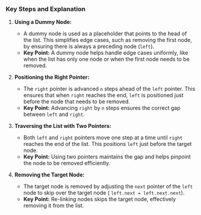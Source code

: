 ### Key Steps and Explanation

1. **Using a Dummy Node:**
    - A dummy node is used as a placeholder that points to the head of the list. This simplifies edge cases, such as
      removing the first node, by ensuring there is always a preceding node (`left`).
    - **Key Point:** A dummy node helps handle edge cases uniformly, like when the list has only one node or when the
      first node needs to be removed.

2. **Positioning the Right Pointer:**
    - The `right` pointer is advanced `n` steps ahead of the `left` pointer. This ensures that when `right` reaches the
      end, `left` is positioned just before the node that needs to be removed.
    - **Key Point:** Advancing `right` by `n` steps ensures the correct gap between `left` and `right`.

3. **Traversing the List with Two Pointers:**
    - Both `left` and `right` pointers move one step at a time until `right` reaches the end of the list. This positions
      `left` just before the target node.
    - **Key Point:** Using two pointers maintains the gap and helps pinpoint the node to be removed efficiently.

4. **Removing the Target Node:**
    - The target node is removed by adjusting the `next` pointer of the `left` node to skip over the target node (
      `left.next = left.next.next`).
    - **Key Point:** Re-linking nodes skips the target node, effectively removing it from the list.


